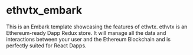# ethvtx_embark
This is an Embark template showcasing the features of ethvtx.  ethvtx is an Ethereum-ready Dapp Redux store. It will manage all the data and interactions between your user and the Ethereum Blockchain and is perfectly suited for React Dapps.
